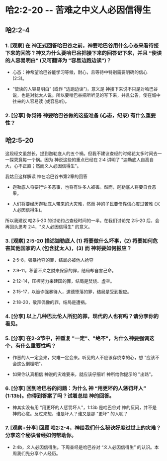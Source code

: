 # 哈2:2-20 -- 苦难之中义人必因信得生

## 哈2:2-4

### 1. [观察] 在 神正式回答哈巴谷之前，神要哈巴谷用什么心态来看待接下来的回答？神又为什么要哈巴谷把接下来的回答记下来，并且 “使读的人容易明白" (又可翻译为 "容易边跑边读")？

* 心态：神希望哈巴谷能学习等候，耐心，且等待中特别需要明确的信心 (2:3)。

* ”使读的人容易明白” (或作 "边跑边读")，意义是 神接下来说不只是对哈巴谷说，也是对犹太人说。所以要哈巴谷把所听见的写下来，并且公告，使在城中往来的人容易读 (或容易听)。

### 2. [分享] 你觉得 神要哈巴谷做的这些准备 (心态，纪录) 有什么重要性？

## 哈2:5-20

这段经文虽然长，提到迦勒底人的五个祸。但我不建议查经的时候花太多时间去一一探究竟每一个祸。因为 神说这些的重点已经在 2:4 讲明了 "迦勒底人自高自大，心不正直；然而义人必因信得生"。

我姑且这样解读 神在哈巴谷书第2章的回答

* 迦勒底人将要行许多恶事，也将有许多人被害。然而，迦勒底人将要自食恶果。

* 人们将要经历迦勒底人带来的大灾难，然而 神的子民要倚靠信心度过苦难 (义人必因信得生)。

所以我建议 哈2:5-20 的讨论约占查经时间的一半。在我们讨论完 2:5-20 后，会再回头思考 2:4，"义人必因信得生" 的意义。

### 3. [观察] 2:5-20 描述迦勒底人 (1) 将要做什么坏事，(2) 将要如何危害其他国家的人 (包含犹太人)，(3) 而 神将要如何报应？

* 2:5-8，强暴抢夺的罪，结局必被他人抢夺

* 2:9-11，积蓄不义之财来保家的罪，结局却自害己命。

* 2:12-14，压榨劳力来建国的罪，结局是焚烧、虚空。

* 2:15-17，以诡诈强暴待人，道德堕落的罪，结局是受到报应。

* 2:18-20，敬拜偶像的罪，结局是遭祸。

### 4. [分享] 以上几种巴比伦人所犯的罪，现代的人也有吗？请分享你的看见。

### 5. [分享] 在2-3节中，神重复 "一定"、"绝不"，为什么神要强调这个，有什么重要性吗？

* 作恶的人一定会来，灾难一定会来。听见的人不应该存侥幸的心，想 "应该不会这么倒楣吧"。

* 如果你认真相信 神说的灾难要来，就应该仔细听 神所给你提示的 "出路"。

### 6. [分享] 回到哈巴谷的问题：为什么 神 “用更坏的人惩罚坏人” (1:13b)。你得到答案了吗？试着总结 神的回答。

* 神其实没有用 "用更坏的人惩罚坏人"，1:13b 是哈巴谷对 神的反问，并不是 神的心意。反过来想，谁是坏人？谁又是那 "更坏" 的人呢？

### 7. [观察+分享] 回顾 哈2:2-4，神给我们什么秘诀好度过世上的灾难？分享这个秘诀曾经如何帮助你。

* 2:4b，义人必因信得生。下周查经是哈巴谷对 “义人必因信得生” 的认识。本周我们先分享个人经历。
